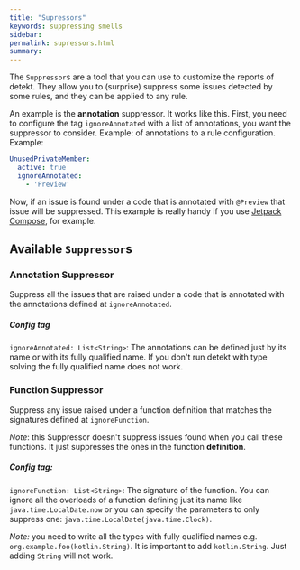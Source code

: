 ```yaml
---
title: "Supressors"
keywords: suppressing smells
sidebar: 
permalink: supressors.html
summary:
---
```


The `Suppressor`s are a tool that you can use to customize the reports of detekt. They allow you to (surprise) suppress
some issues detected by some rules, and they can be applied to any rule.

An example is the **annotation** suppressor. It works like this. First, you need to configure the tag `ignoreAnnotated` with a list of annotations, you want the suppressor to consider. Example:
of annotations to a rule configuration. Example:

```yaml
UnusedPrivateMember:
  active: true
  ignoreAnnotated:
    - 'Preview'
```

Now, if an issue is found under a code that is annotated with `@Preview` that issue will be suppressed. This example is
really handy if you use [Jetpack Compose](https://detekt.github.io/detekt/compose.html), for example.

## Available `Suppressor`s

### Annotation Suppressor

Suppress all the issues that are raised under a code that is annotated with the annotations defined at
`ignoreAnnotated`.

##### Config tag

`ignoreAnnotated: List<String>`: The annotations can be defined just by its name or with its fully qualified name.
If you don't run detekt with type solving the fully qualified name does not work.

### Function Suppressor

Suppress any issue raised under a function definition that matches the signatures defined at `ignoreFunction`.

*Note*: this Suppressor doesn't suppress issues found when you call these functions. It just suppresses the ones in the
function **definition**.

##### Config tag:

`ignoreFunction: List<String>`: The signature of the function. You can ignore all the overloads of a function defining
just its name like `java.time.LocalDate.now` or you can specify the parameters to only suppress one: 
`java.time.LocalDate(java.time.Clock)`.

*Note:* you need to write all the types with fully qualified names e.g. `org.example.foo(kotlin.String)`. It is
important to add `kotlin.String`. Just adding `String` will not work.

